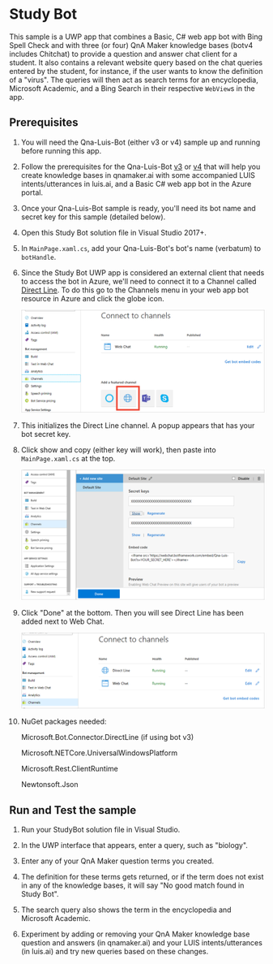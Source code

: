 # Study Bot

This sample is a UWP app that combines a Basic, C# web app bot with Bing Spell Check and with three (or four) QnA Maker knowledge bases (botv4 includes Chitchat) to provide a question and answer chat client for a student. It also contains a relevant website query based on the chat queries entered by the student, for instance, if the user wants to know the definition of a "virus". The queries will then act as search terms for an encyclopedia, Microsoft Academic, and a Bing Search in their respective `WebView`s in the app. 

## Prerequisites

1. You will need the Qna-Luis-Bot (either v3 or v4) sample up and running before running this app. 

1. Follow the prerequisites for the Qna-Luis-Bot [v3](https://github.com/Azure-Samples/cognitive-services-studybot-csharp/blob/master/Qna-Luis-Bot/readme.md) or [v4](https://github.com/Azure-Samples/cognitive-services-studybot-csharp/tree/master/Qna-Luis-Botv4) that will help you create knowledge bases in qnamaker.ai with some accompanied LUIS intents/utterances in luis.ai, and a Basic C# web app bot in the Azure portal. 

1. Once your Qna-Luis-Bot sample is ready, you'll need its bot name and secret key for this sample (detailed below).

1. Open this Study Bot solution file in Visual Studio 2017+.

1. In `MainPage.xaml.cs`, add your Qna-Luis-Bot's bot's name (verbatum) to `botHandle`. 

1. Since the Study Bot UWP app is considered an external client that needs to access the bot in Azure, we'll need to connect it to a Channel called [Direct Line](https://docs.microsoft.com/en-us/azure/bot-service/bot-service-channel-connect-directline?view=azure-bot-service-3.0). To do this go to the Channels menu in your web app bot resource in Azure and click the globe icon.

    <img src="/Assets/enable-directline.png">

1. This initializes the Direct Line channel. A popup appears that has your bot secret key.

1.  Click show and copy (either key will work), then paste into `MainPage.xaml.cs` at the top. 
    
    <img src="/Assets/bot-secret-key.png">

1. Click "Done" at the bottom. Then you will see Direct Line has been added next to Web Chat.

    <img src="/Assets/directline-done.png">

1. NuGet packages needed: 

    Microsoft.Bot.Connector.DirectLine (if using bot v3)
    
    Microsoft.NETCore.UniversalWindowsPlatform
    
    Microsoft.Rest.ClientRuntime
    
    Newtonsoft.Json
    
## Run and Test the sample

1. Run your StudyBot solution file in Visual Studio.

1. In the UWP interface that appears, enter a query, such as "biology".

1. Enter any of your QnA Maker question terms you created.

1. The definition for these terms gets returned, or if the term does not exist in any of the knowledge bases, it will say "No good match found in Study Bot".

1. The search query also shows the term in the encyclopedia and Microsoft Academic.

1. Experiment by adding or removing your QnA Maker knowledge base question and answers (in qnamaker.ai) and your LUIS intents/utterances (in luis.ai) and try new queries based on these changes.
